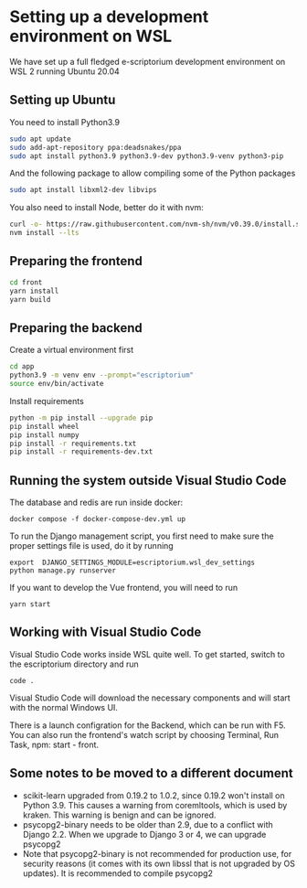 # Setting up a development environment on WSL

We have set up a full fledged e-scriptorium development environment on WSL 2 running Ubuntu 20.04

## Setting up Ubuntu
You need to install Python3.9

```sh
sudo apt update
sudo add-apt-repository ppa:deadsnakes/ppa
sudo apt install python3.9 python3.9-dev python3.9-venv python3-pip
```

And the following package to allow compiling some of the Python packages

```sh
sudo apt install libxml2-dev libvips
```

You also need to install Node, better do it with nvm:

```sh
curl -o- https://raw.githubusercontent.com/nvm-sh/nvm/v0.39.0/install.sh | bash
nvm install --lts
```

## Preparing the frontend
```sh
cd front
yarn install
yarn build
```

## Preparing the backend
Create a virtual environment first

```sh
cd app
python3.9 -m venv env --prompt="escriptorium"
source env/bin/activate
```

Install requirements
```sh
python -m pip install --upgrade pip
pip install wheel
pip install numpy
pip install -r requirements.txt
pip install -r requirements-dev.txt
```

## Running the system outside Visual Studio Code
The database and redis are run inside docker:

    docker compose -f docker-compose-dev.yml up

To run the Django management script, you first need to make sure the proper settings file is used, do it by running

    export  DJANGO_SETTINGS_MODULE=escriptorium.wsl_dev_settings
    python manage.py runserver

If you want to develop the Vue frontend, you will need to run

    yarn start


## Working with Visual Studio Code
Visual Studio Code works inside WSL quite well. To get started, switch to the escriptorium directory and run

    code .

Visual Studio Code will download the necessary components and will start with the normal Windows UI.

There is a launch configration for the Backend, which can be run with F5. You can also run the frontend's watch script by choosing Terminal, Run Task, npm: start - front.

## Some notes to be moved to a different document

* scikit-learn upgraded from 0.19.2 to 1.0.2, since 0.19.2 won't install on Python 3.9. This causes a warning from coremltools, which is used by kraken. This warning is benign and can be ignored.
* psycopg2-binary needs to be older than 2.9, due to a conflict with Django 2.2. When we upgrade to Django 3 or 4, we can upgrade psycopg2
* Note that psycopg2-binary is not recommended for production use, for security reasons (it comes with its own libssl that is not upgraded by OS updates). It is recommended to compile psycopg2